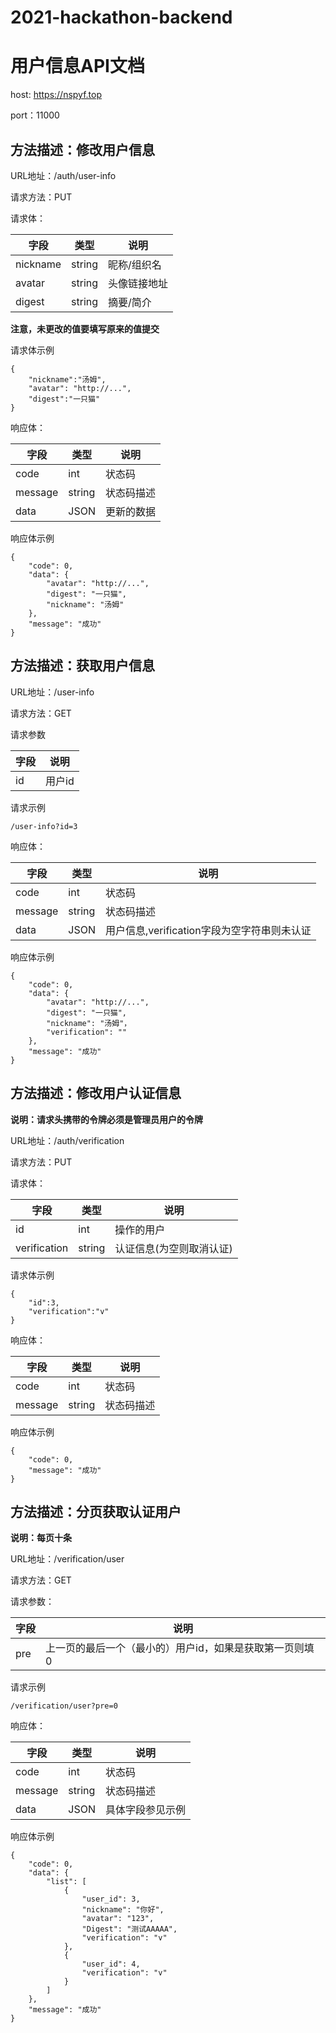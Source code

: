 # 2021-hackathon-backend

# 用户信息API文档

host: https://nspyf.top

port：11000

## 方法描述：修改用户信息

URL地址：/auth/user-info

请求方法：PUT

请求体：

| 字段 | 类型 | 说明 |
| ---  | ---  | ---  |
|  nickname  |  string  |  昵称/组织名 |
|  avatar  |  string  |  头像链接地址  |
|  digest  |  string  |  摘要/简介  |

**注意，未更改的值要填写原来的值提交**

请求体示例

```
{
	"nickname":"汤姆",
	"avatar": "http://...",
	"digest":"一只猫"
}
```

响应体：


| 字段 | 类型 | 说明 |
| ---  | ---  | ---  |
|  code  |  int  |  状态码  |
|  message  |  string  |  状态码描述  |
|  data  |  JSON  |  更新的数据  |

响应体示例

```
{
    "code": 0,
    "data": {
        "avatar": "http://...",
        "digest": "一只猫",
        "nickname": "汤姆"
    },
    "message": "成功"
}
```

## 方法描述：获取用户信息

URL地址：/user-info

请求方法：GET

请求参数

| 字段 | 说明 |
| ---  | ---  |
|  id  |  用户id |

请求示例

```
/user-info?id=3
```

响应体：


| 字段 | 类型 | 说明 |
| ---  | ---  | ---  |
|  code  |  int  |  状态码  |
|  message  |  string  |  状态码描述  |
|  data  |  JSON  |  用户信息,verification字段为空字符串则未认证  |

响应体示例

```
{
    "code": 0,
    "data": {
        "avatar": "http://...",
        "digest": "一只猫",
        "nickname": "汤姆"，
        "verification": ""
    },
    "message": "成功"
}
```

## 方法描述：修改用户认证信息

**说明：请求头携带的令牌必须是管理员用户的令牌**

URL地址：/auth/verification

请求方法：PUT

请求体：

| 字段 | 类型 | 说明 |
| ---  | ---  | ---  |
|  id  |  int  |  操作的用户 |
|  verification  |  string  |  认证信息(为空则取消认证)  |

请求体示例

```
{
    "id":3,
    "verification":"v"
}
```

响应体：


| 字段 | 类型 | 说明 |
| ---  | ---  | ---  |
|  code  |  int  |  状态码  |
|  message  |  string  |  状态码描述  |

响应体示例

```
{
    "code": 0,
    "message": "成功"
}
```

## 方法描述：分页获取认证用户

**说明：每页十条**

URL地址：/verification/user

请求方法：GET

请求参数：

| 字段 | 说明 |
| ---  | ---  |
|  pre |  上一页的最后一个（最小的）用户id，如果是获取第一页则填0  |

请求示例

```
/verification/user?pre=0
```

响应体：


| 字段 | 类型 | 说明 |
| ---  | ---  | ---  |
|  code  |  int  |  状态码  |
|  message  |  string  |  状态码描述  |
|  data  |  JSON  |  具体字段参见示例  |

响应体示例

```
{
    "code": 0,
    "data": {
        "list": [
            {
                "user_id": 3,
                "nickname": "你好",
                "avatar": "123",
                "Digest": "测试AAAAA",
                "verification": "v"
            },
            {
                "user_id": 4,
                "verification": "v"
            }
        ]
    },
    "message": "成功"
}
```